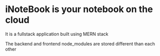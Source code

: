 # iNoteBook is your notebook on the cloud
It is a fullstack application built using MERN stack

The backend and frontend node_modules are stored different than each other
